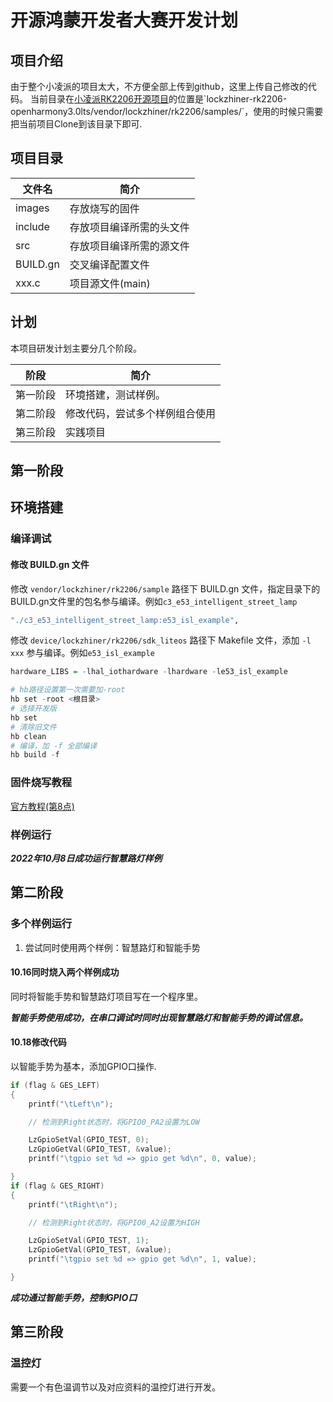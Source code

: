 # 开源鸿蒙开发者大赛开发计划
## 项目介绍
由于整个小凌派的项目太大，不方便全部上传到github，这里上传自己修改的代码。
当前目录在[小凌派RK2206开源项目]("https://gitee.com/Lockzhiner-Electronics/lockzhiner-rk2206-openharmony3.0lts/tree/master")的位置是`lockzhiner-rk2206-openharmony3.0lts/vendor/lockzhiner/rk2206/samples/`，使用的时候只需要把当前项目Clone到该目录下即可.
## 项目目录
| 文件名 | 简介 |
| --- | --- |
| images | 存放烧写的固件 |
| include | 存放项目编译所需的头文件 |
| src | 存放项目编译所需的源文件 |
| BUILD.gn | 交叉编译配置文件 |
| xxx.c | 项目源文件(main) |
## 计划
本项目研发计划主要分几个阶段。

| 阶段 | 简介 |
| --- | --- |
| 第一阶段 | 环境搭建，测试样例。|
| 第二阶段 | 修改代码，尝试多个样例组合使用|
| 第三阶段 | 实践项目|
## 第一阶段
## 环境搭建
### 编译调试

#### 修改 BUILD.gn 文件

修改 `vendor/lockzhiner/rk2206/sample` 路径下 BUILD.gn 文件，指定目录下的BUILD.gn文件里的包名参与编译。例如`c3_e53_intelligent_street_lamp`

```r
"./c3_e53_intelligent_street_lamp:e53_isl_example",
```

修改 `device/lockzhiner/rk2206/sdk_liteos` 路径下 Makefile 文件，添加 `-l xxx` 参与编译。例如`e53_isl_example`

```r
hardware_LIBS = -lhal_iothardware -lhardware -le53_isl_example
```

```r
# hb路径设置第一次需要加-root
hb set -root <根目录>
# 选择开发版 
hb set
# 清除旧文件
hb clean
# 编译，加 -f 全部编译
hb build -f
```
### 固件烧写教程
[官方教程(第8点)](https://gitee.com/Lockzhiner-Electronics/lockzhiner-rk2206-openharmony3.0lts/blob/master/vendor/lockzhiner/rk2206/README_zh.md#8烧录打印)
### 样例运行
***2022年10月8日成功运行智慧路灯样例***
## 第二阶段
### 多个样例运行
1. 尝试同时使用两个样例：智慧路灯和智能手势

#### 10.16同时烧入两个样例成功
同时将智能手势和智慧路灯项目写在一个程序里。

***智能手势使用成功，在串口调试时同时出现智慧路灯和智能手势的调试信息。***

#### 10.18修改代码
以智能手势为基本，添加GPIO口操作.
``` c
if (flag & GES_LEFT)
{
    printf("\tLeft\n");

    // 检测到Right状态时，将GPIO0_PA2设置为LOW

    LzGpioSetVal(GPIO_TEST, 0);
    LzGpioGetVal(GPIO_TEST, &value);
    printf("\tgpio set %d => gpio get %d\n", 0, value);

}
if (flag & GES_RIGHT)
{
    printf("\tRight\n");

    // 检测到Right状态时，将GPIO0_A2设置为HIGH

    LzGpioSetVal(GPIO_TEST, 1);
    LzGpioGetVal(GPIO_TEST, &value);
    printf("\tgpio set %d => gpio get %d\n", 1, value);

}
```
***成功通过智能手势，控制GPIO口***
## 第三阶段

### 温控灯
需要一个有色温调节以及对应资料的温控灯进行开发。